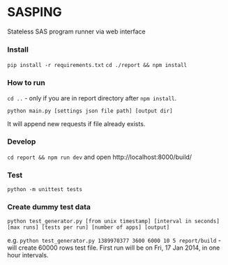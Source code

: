 # SASPING

Stateless SAS program runner via web interface

### Install

`pip install -r requirements.txt`
`cd ./report && npm install`

### How to run
`cd ..` - only if you are in report directory after `npm install`.

`python main.py [settings json file path] [output dir]`

It will append new requests if file already exists.

### Develop
`cd report && npm run dev`
and open http://localhost:8000/build/

### Test
`python -m unittest tests`

### Create dummy test data
`python test_generator.py [from unix timestamp] [interval in seconds] [max runs] [tests per run] [number of apps] [output]`

e.g. `python test_generator.py 1389970377 3600 6000 10 5 report/build` - will create 60000 rows test file. First run will be on Fri, 17 Jan 2014, in one hour intervals.  

